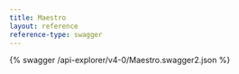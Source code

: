 ```yaml
---
title: Maestro
layout: reference
reference-type: swagger
---
```


{% swagger /api-explorer/v4-0/Maestro.swagger2.json %}